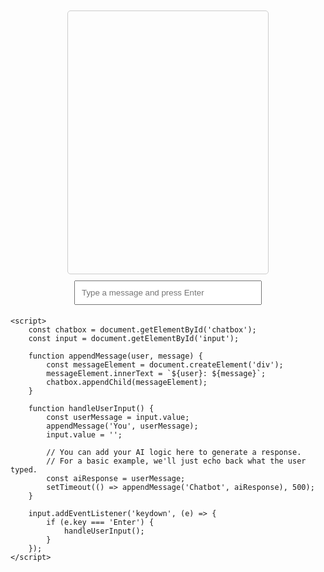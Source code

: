 <style>
    body {
      background-color: light green;
    }
  </style>
  
<html lang="en">
<head>
    <meta charset="UTF-8">
    <meta name="viewport" content="width=device-width, initial-scale=1.0">
    <title>Interactive Schedule</title>
    <style>
        body {
            font-family: Arial, sans-serif;
            display: flex;
            flex-direction: column;
            align-items: center;
            margin-top: 50px;
        }
        .schedule {
            width: 300px;
        }
        input[type="text"], input[type="time"] {
            width: 100%;
            padding: 10px;
            margin: 5px 0;
        }
        button {
            background-color: #4CAF50;
            color: white;
            padding: 10px 15px;
            border: none;
            cursor: pointer;
        }
        button:hover {
            background-color: #45a049;
        }
        .event {
            margin-top: 20px;
        }
    </style>
</head>
<html>
<head>
    <title>Chatbot</title>
    <style>
        #chatbox {
            width: 300px;
            height: 400px;
            border: 1px solid #ccc;
            border-radius: 5px;
            padding: 10px;
            overflow: scroll;
        }
        #input {
            width: 300px;
            margin-top: 10px;
        }
    </style>
</head>
<body>
    <div id="chatbox"></div>
    <input type="text" id="input" placeholder="Type a message and press Enter">
    
    <script>
        const chatbox = document.getElementById('chatbox');
        const input = document.getElementById('input');

        function appendMessage(user, message) {
            const messageElement = document.createElement('div');
            messageElement.innerText = `${user}: ${message}`;
            chatbox.appendChild(messageElement);
        }

        function handleUserInput() {
            const userMessage = input.value;
            appendMessage('You', userMessage);
            input.value = '';

            // You can add your AI logic here to generate a response.
            // For a basic example, we'll just echo back what the user typed.
            const aiResponse = userMessage;
            setTimeout(() => appendMessage('Chatbot', aiResponse), 500);
        }

        input.addEventListener('keydown', (e) => {
            if (e.key === 'Enter') {
                handleUserInput();
            }
        });
    </script>
</body>
</html>
